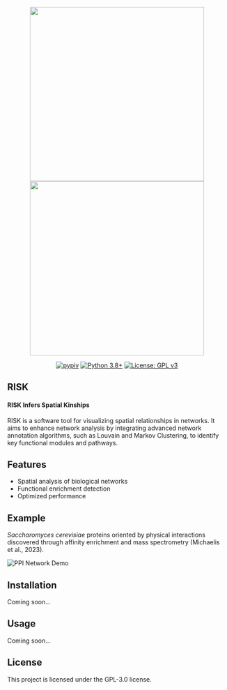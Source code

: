 <p align="center">
  <img src="./docs/github/risk-logo-dark.png#gh-dark-mode-only" width="400" />
  <img src="./docs/github/risk-logo-light.png#gh-light-mode-only" width="400" />
</p>

<p align="center">
  <a href="https://pypi.python.org/pypi/risk-network"><img src="https://img.shields.io/pypi/v/risk-network.svg" alt="pypiv"></a>
  <a href="https://www.python.org/downloads/"><img src="https://img.shields.io/badge/python-3.8+-blue.svg" alt="Python 3.8+"></a>
  <a href="https://raw.githubusercontent.com/irahorecka/chrono24/main/LICENSE"><img src="https://img.shields.io/badge/License-GPLv3-blue.svg" alt="License: GPL v3"></a>
</p>

## RISK

#### RISK Infers Spatial Kinships

RISK is a software tool for visualizing spatial relationships in networks. It aims to enhance network analysis by integrating advanced network annotation algorithms, such as Louvain and Markov Clustering, to identify key functional modules and pathways.

## Features

- Spatial analysis of biological networks
- Functional enrichment detection
- Optimized performance

## Example

*Saccharomyces cerevisiae* proteins oriented by physical interactions discovered through affinity enrichment and mass spectrometry (Michaelis et al., 2023).

![PPI Network Demo](./docs/github/network.png)

## Installation

Coming soon...

## Usage

Coming soon...

## License

This project is licensed under the GPL-3.0 license.
